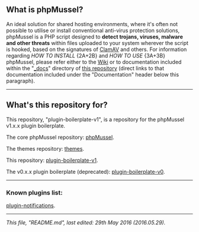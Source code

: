 ## **What is phpMussel?**

An ideal solution for shared hosting environments, where it's often not possible to utilise or install conventional anti-virus protection solutions, phpMussel is a PHP script designed to **detect trojans, viruses, malware and other threats** within files uploaded to your system wherever the script is hooked, based on the signatures of [ClamAV](http://www.clamav.net/) and others. For information regarding *HOW TO INSTALL* {2A+2B} and *HOW TO USE* {3A+3B} phpMussel, please refer either to the [Wiki](https://github.com/Maikuolan/phpMussel/wiki) or to documentation included within the "[_docs](https://github.com/Maikuolan/phpMussel/tree/master/_docs)" directory of [this repository](https://github.com/Maikuolan/phpMussel) (direct links to that documentation included under the "Documentation" header below this paragraph).

---

## **What's this repository for?**

This repository, "plugin-boilerplate-v1", is a repository for the phpMussel v1.x.x plugin boilerplate.

The core phpMussel repository: [phpMussel](https://github.com/Maikuolan/phpMussel).

The themes repository: [themes](https://github.com/phpMussel/themes).

This repository: [plugin-boilerplate-v1](https://github.com/phpMussel/plugin-boilerplate-v1).

The v0.x.x plugin boilerplate (deprecated): [plugin-boilerplate-v0](https://github.com/phpMussel/plugin-boilerplate-v0).

---

### **Known plugins list:**

[plugin-notifications](https://github.com/phpMussel/plugin-notifications).

---

*This file, "README.md", last edited: 29th May 2016 (2016.05.29).*
